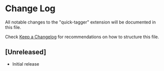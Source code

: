 # Change Log

All notable changes to the "quick-tagger" extension will be documented in this file.

Check [Keep a Changelog](http://keepachangelog.com/) for recommendations on how to structure this file.

## [Unreleased]

- Initial release